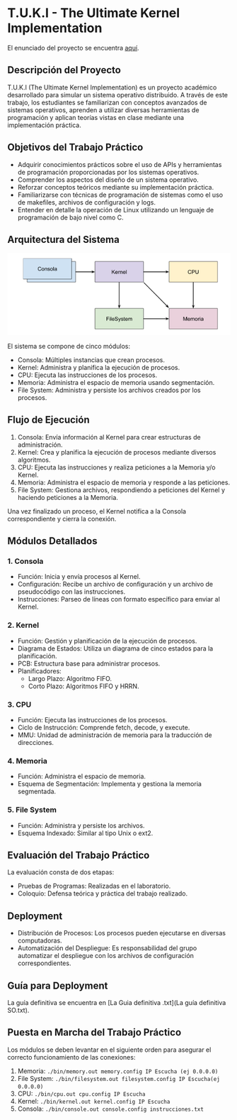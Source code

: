 # T.U.K.I - The Ultimate Kernel Implementation

El enunciado del proyecto se encuentra [aquí](https://docs.google.com/document/d/1orfThJsPmMx5uPzbY3wClGhqX8jASMOCUMlWnYAr7cA/edit).

## Descripción del Proyecto

T.U.K.I (The Ultimate Kernel Implementation) es un proyecto académico desarrollado para simular un sistema operativo distribuido. A través de este trabajo, los estudiantes se familiarizan con conceptos avanzados de sistemas operativos, aprenden a utilizar diversas herramientas de programación y aplican teorías vistas en clase mediante una implementación práctica.

## Objetivos del Trabajo Práctico

- Adquirir conocimientos prácticos sobre el uso de APIs y herramientas de programación proporcionadas por los sistemas operativos.
- Comprender los aspectos del diseño de un sistema operativo.
- Reforzar conceptos teóricos mediante su implementación práctica.
- Familiarizarse con técnicas de programación de sistemas como el uso de makefiles, archivos de configuración y logs.
- Entender en detalle la operación de Linux utilizando un lenguaje de programación de bajo nivel como C.

## Arquitectura del Sistema

![Arquitectura del Sistema](arquitecturaSO.png)

El sistema se compone de cinco módulos:

- Consola: Múltiples instancias que crean procesos.
- Kernel: Administra y planifica la ejecución de procesos.
- CPU: Ejecuta las instrucciones de los procesos.
- Memoria: Administra el espacio de memoria usando segmentación.
- File System: Administra y persiste los archivos creados por los procesos.

## Flujo de Ejecución

1. Consola: Envía información al Kernel para crear estructuras de administración.
2. Kernel: Crea y planifica la ejecución de procesos mediante diversos algoritmos.
3. CPU: Ejecuta las instrucciones y realiza peticiones a la Memoria y/o Kernel.
4. Memoria: Administra el espacio de memoria y responde a las peticiones.
5. File System: Gestiona archivos, respondiendo a peticiones del Kernel y haciendo peticiones a la Memoria.

Una vez finalizado un proceso, el Kernel notifica a la Consola correspondiente y cierra la conexión.

## Módulos Detallados

### 1. Consola

- Función: Inicia y envía procesos al Kernel.
- Configuración: Recibe un archivo de configuración y un archivo de pseudocódigo con las instrucciones.
- Instrucciones: Parseo de líneas con formato específico para enviar al Kernel.

### 2. Kernel

- Función: Gestión y planificación de la ejecución de procesos.
- Diagrama de Estados: Utiliza un diagrama de cinco estados para la planificación.
- PCB: Estructura base para administrar procesos.
- Planificadores:
  - Largo Plazo: Algoritmo FIFO.
  - Corto Plazo: Algoritmos FIFO y HRRN.

### 3. CPU

- Función: Ejecuta las instrucciones de los procesos.
- Ciclo de Instrucción: Comprende fetch, decode, y execute.
- MMU: Unidad de administración de memoria para la traducción de direcciones.

### 4. Memoria

- Función: Administra el espacio de memoria.
- Esquema de Segmentación: Implementa y gestiona la memoria segmentada.

### 5. File System

- Función: Administra y persiste los archivos.
- Esquema Indexado: Similar al tipo Unix o ext2.

## Evaluación del Trabajo Práctico

La evaluación consta de dos etapas:

- Pruebas de Programas: Realizadas en el laboratorio.
- Coloquio: Defensa teórica y práctica del trabajo realizado.

## Deployment

- Distribución de Procesos: Los procesos pueden ejecutarse en diversas computadoras.
- Automatización del Despliegue: Es responsabilidad del grupo automatizar el despliegue con los archivos de configuración correspondientes.

## Guía para Deployment

La guía definitiva se encuentra en [La Guia definitiva .txt](La guía definitiva SO.txt).

## Puesta en Marcha del Trabajo Práctico

Los módulos se deben levantar en el siguiente orden para asegurar el correcto funcionamiento de las conexiones:

1. Memoria: `./bin/memory.out memory.config IP Escucha (ej 0.0.0.0)`
2. File System: `./bin/filesystem.out filesystem.config IP Escucha(ej 0.0.0.0)`
3. CPU: `./bin/cpu.out cpu.config IP Escucha`
4. Kernel: `./bin/kernel.out kernel.config IP Escucha`
5. Consola: `./bin/console.out console.config instrucciones.txt`

